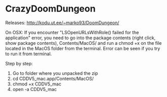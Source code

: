 # CrazyDoomDungeon

Releases: http://kodu.ut.ee/~marko93/DoomDungeon/

On OSX:
If you encounter "LSOpenURLsWithRole() failed for the application" error, you need to go into the package contents (right click, show package contents), Contents/MacOS/ and run a chmod +x on the file located in the MacOS folder from the terminal. Error can be seen if you try to run it from terminal.

Step by step:
1) Go to folder where you unpacked the zip
1) cd CDDV5_mac.app/Contents/MacOS/
1) chmod +x CDDV5_mac
1) open -a CDDV5_mac
